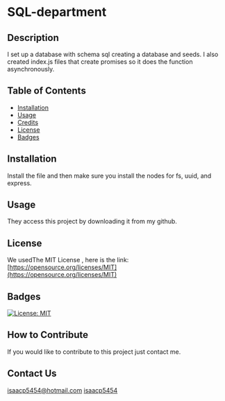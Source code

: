 # SQL-department

  ## Description
  
  I set up a database with schema sql creating a database and seeds. I also created index.js files that create promises so it does the function asynchronously. 
  
  ## Table of Contents 
  
  - [Installation](#installation)
  - [Usage](#usage)
  - [Credits](#credits)
  - [License](#license)
  - [Badges](#badges)
  
  ## Installation
  
  Install the file and then make sure you install the nodes for fs, uuid, and express.
  
  ## Usage
  
  They access this project by downloading it from my github.
  ## License
  
  We usedThe MIT License , here is the link: [https://opensource.org/licenses/MIT](https://opensource.org/licenses/MIT)
  
  ## Badges
  
 [![License: MIT](https://img.shields.io/badge/License-MIT-yellow.svg)](https://opensource.org/licenses/MIT)
  
  ## How to Contribute
  
  If you would like to contribute to this project just contact me.
  
  ## Contact Us 
  [isaacp5454@hotmail.com](isaacp5454@hotmail.com)
  [isaacp5454](https://github.com/isaacp5454)
